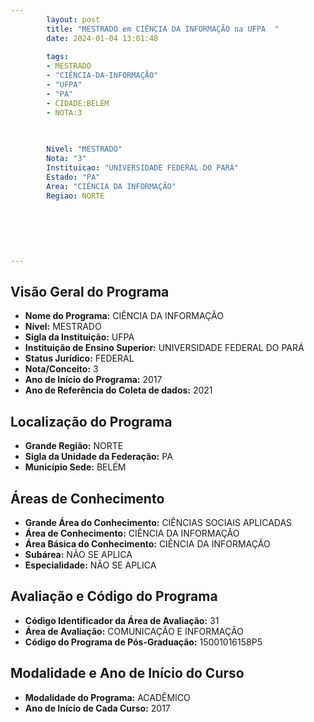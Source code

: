 ```yaml
---
        layout: post
        title: "MESTRADO em CIÊNCIA DA INFORMAÇÃO na UFPA  "
        date: 2024-01-04 13:01:48
     
        tags:
        - MESTRADO
        - "CIÊNCIA-DA-INFORMAÇÃO"
        - "UFPA"
        - "PA"
        - CIDADE:BELÉM
        - NOTA:3
        
       

        Nivel: "MESTRADO"
        Nota: "3"
        Instituicao: "UNIVERSIDADE FEDERAL DO PARÁ"
        Estado: "PA"
        Area: "CIÊNCIA DA INFORMAÇÃO"
        Regiao: NORTE
        
        
        
        
        
        
---
```

## Visão Geral do Programa
- **Nome do Programa:** CIÊNCIA DA INFORMAÇÃO
- **Nível:** MESTRADO
- **Sigla da Instituição:** UFPA
- **Instituição de Ensino Superior:** UNIVERSIDADE FEDERAL DO PARÁ
- **Status Jurídico:** FEDERAL
- **Nota/Conceito:** 3
- **Ano de Início do Programa:** 2017
- **Ano de Referência do Coleta de dados:** 2021

## Localização do Programa
- **Grande Região:** NORTE
- **Sigla da Unidade da Federação:** PA
- **Município Sede:** BELÉM

## Áreas de Conhecimento
- **Grande Área do Conhecimento:** CIÊNCIAS SOCIAIS APLICADAS
- **Área de Conhecimento:** CIÊNCIA DA INFORMAÇÃO
- **Área Básica do Conhecimento:** CIÊNCIA DA INFORMAÇÃO
- **Subárea:** NÃO SE APLICA
- **Especialidade:** NÃO SE APLICA

## Avaliação e Código do Programa
- **Código Identificador da Área de Avaliação:** 31
- **Área de Avaliação:** COMUNICAÇÃO E INFORMAÇÃO
- **Código do Programa de Pós-Graduação:** 15001016158P5


## Modalidade e Ano de Início do Curso
- **Modalidade do Programa:** ACADÊMICO
- **Ano de Início de Cada Curso:** 2017
